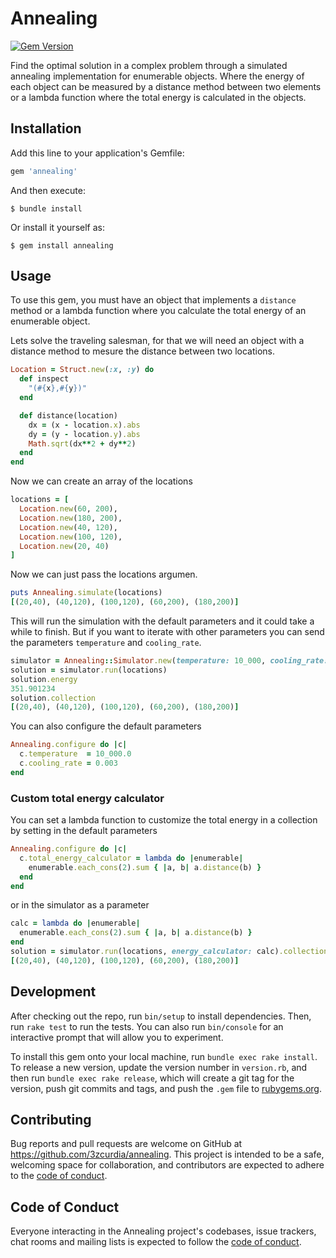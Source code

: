 # Annealing
[![Gem Version](https://badge.fury.io/rb/annealing.svg)](https://badge.fury.io/rb/annealing)

Find the optimal solution in a complex problem through a simulated annealing implementation for enumerable objects. Where the energy of each object can be measured by a distance method between two elements or a lambda function where the total energy is calculated in the objects.

## Installation

Add this line to your application's Gemfile:

```ruby
gem 'annealing'
```

And then execute:

    $ bundle install

Or install it yourself as:

    $ gem install annealing

## Usage

To use this gem, you must have an object that implements a `distance` method or a lambda function where you calculate the total energy of an enumerable object.

Lets solve the traveling salesman, for that we will need an object with a distance method
to mesure the distance between two locations.

```ruby
Location = Struct.new(:x, :y) do
  def inspect
    "(#{x},#{y})"
  end

  def distance(location)
    dx = (x - location.x).abs
    dy = (y - location.y).abs
    Math.sqrt(dx**2 + dy**2)
  end
end
```

Now we can create an array of the locations

```ruby
locations = [
  Location.new(60, 200),
  Location.new(180, 200),
  Location.new(40, 120),
  Location.new(100, 120),
  Location.new(20, 40)
]
```

Now we can just pass the locations argumen.

```ruby
puts Annealing.simulate(locations)
[(20,40), (40,120), (100,120), (60,200), (180,200)]
```

This will run the simulation with the default parameters and it could take a while to finish.
But if you want to iterate with other parameters you can send the parameters `temperature` and `cooling_rate`.

```ruby
simulator = Annealing::Simulator.new(temperature: 10_000, cooling_rate: 0.5)
solution = simulator.run(locations)
solution.energy
351.901234
solution.collection
[(20,40), (40,120), (100,120), (60,200), (180,200)]
```

You can also configure the default parameters

```ruby
Annealing.configure do |c|
  c.temperature  = 10_000.0
  c.cooling_rate = 0.003
end
```

### Custom total energy calculator

You can set a lambda function to customize the total energy in a collection by setting in the default parameters

```ruby
Annealing.configure do |c|
  c.total_energy_calculator = lambda do |enumerable|
    enumerable.each_cons(2).sum { |a, b| a.distance(b) }
  end
end
```

or in the simulator as a parameter

```ruby
calc = lambda do |enumerable|
  enumerable.each_cons(2).sum { |a, b| a.distance(b) }
end
solution = simulator.run(locations, energy_calculator: calc).collection
[(20,40), (40,120), (100,120), (60,200), (180,200)]
```

## Development

After checking out the repo, run `bin/setup` to install dependencies. Then, run `rake test` to run the tests. You can also run `bin/console` for an interactive prompt that will allow you to experiment.

To install this gem onto your local machine, run `bundle exec rake install`. To release a new version, update the version number in `version.rb`, and then run `bundle exec rake release`, which will create a git tag for the version, push git commits and tags, and push the `.gem` file to [rubygems.org](https://rubygems.org).

## Contributing

Bug reports and pull requests are welcome on GitHub at https://github.com/3zcurdia/annealing. This project is intended to be a safe, welcoming space for collaboration, and contributors are expected to adhere to the [code of conduct](https://github.com/3zcurdia/annealing/blob/master/CODE_OF_CONDUCT.md).


## Code of Conduct

Everyone interacting in the Annealing project's codebases, issue trackers, chat rooms and mailing lists is expected to follow the [code of conduct](https://github.com/3zcurdia/annealing/blob/master/CODE_OF_CONDUCT.md).
